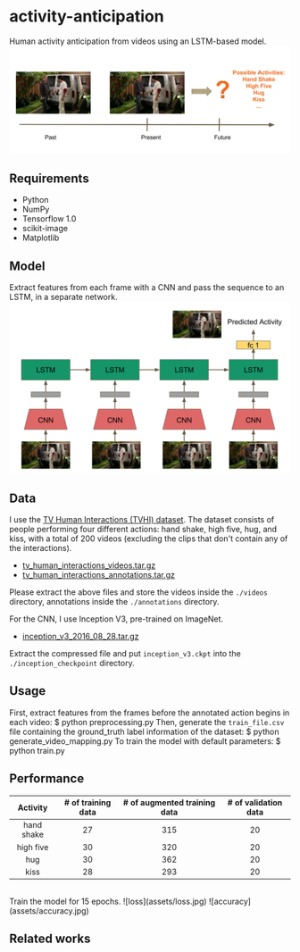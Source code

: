 # activity-anticipation
Human activity anticipation from videos using an LSTM-based model.
![problem statement](assets/problem_statement.png)

## Requirements
- Python
- NumPy
- Tensorflow 1.0
- scikit-image
- Matplotlib

## Model
Extract features from each frame with a CNN and pass the sequence to an LSTM, in a separate network. 
![model](assets/model.png)

## Data
I use the [TV Human Interactions (TVHI) dataset](http://www.robots.ox.ac.uk/~alonso/tv_human_interactions.html). The dataset consists of people performing four different actions: hand shake, high five, hug, and kiss, with a total of 200 videos (excluding the clips that don't contain any of the interactions).
-  [tv\_human\_interactions\_videos.tar.gz](http://www.robots.ox.ac.uk/~alonso/data/tv_human_interactions_videos.tar.gz)
-  [tv\_human\_interactions\_annotations.tar.gz](http://www.robots.ox.ac.uk/~alonso/data/tv_human_interactions_annotations.tar.gz)

Please extract the above files and store the videos inside the `./videos` directory, annotations inside the `./annotations` directory.<br/>

For the CNN, I use Inception V3, pre-trained on ImageNet.
- [inception\_v3\_2016\_08\_28.tar.gz](http://download.tensorflow.org/models/inception_v3_2016_08_28.tar.gz)

Extract the compressed file and put `inception_v3.ckpt` into the `./inception_checkpoint` directory.

## Usage
First, extract features from the frames before the annotated action begins in each video:
	$ python preprocessing.py
Then, generate the `train_file.csv` file containing the ground\_truth label information of the dataset:
 	$ python generate\_video\_mapping.py
To train the model with default parameters:
	$ python train.py

## Performance
|Activity|# of training data|# of augmented training data|# of validation data|
|:---:|:---:|:---:|:---:|
|hand shake|27|315|20|
|high five|30|320|20|
|hug|30|362|20|
|kiss|28|293|20|
<br/>
Train the model for 15 epochs.
![loss](assets/loss.jpg)
![accuracy](assets/accuracy.jpg)

## Related works
